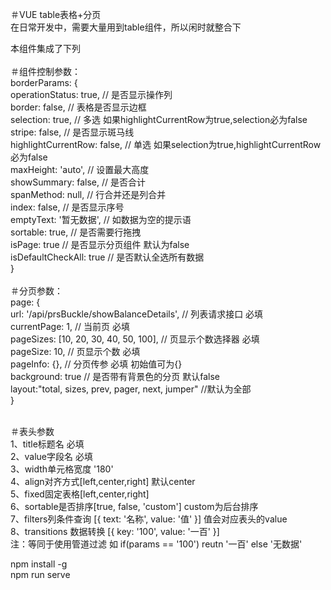 ＃VUE table表格+分页</br>
在日常开发中，需要大量用到table组件，所以闲时就整合下</br>

本组件集成了下列</br></br>
＃组件控制参数：</br>
borderParams: {</br>
  operationStatus: true, // 是否显示操作列</br>
  border: false, // 表格是否显示边框</br>
  selection: true, // 多选 如果highlightCurrentRow为true,selection必为false</br>
  stripe: false, // 是否显示斑马线</br>
  highlightCurrentRow: false, // 单选 如果selection为true,highlightCurrentRow必为false</br>
  maxHeight: 'auto', // 设置最大高度</br>
  showSummary: false, // 是否合计</br>
  spanMethod: null, // 行合并还是列合并</br>
  index: false, // 是否显示序号</br>
  emptyText: '暂无数据', // 如数据为空的提示语</br>
  sortable: true, // 是否需要行拖拽</br>
  isPage: true // 是否显示分页组件 默认为false</br>
  isDefaultCheckAll: true // 是否默认全选所有数据</br>
}</br>
</br>
＃分页参数：</br>
  page: {</br>
     url: '/api/prsBuckle/showBalanceDetails', // 列表请求接口 必填 </br>
     currentPage: 1, // 当前页 必填</br>
     pageSizes: [10, 20, 30, 40, 50, 100], // 页显示个数选择器 必填</br>
     pageSize: 10, // 页显示个数 必填</br>
     pageInfo: {}, // 分页传参 必填 初始值可为{}</br>
     background: true // 是否带有背景色的分页 默认false</br>
     layout:"total, sizes, prev, pager, next, jumper" //默认为全部</br>
  }</br>
</br>

＃表头参数</br>
  1、title标题名  必填</br>
  2、value字段名  必填</br>
  3、width单元格宽度 '180'</br>
  4、align对齐方式[left,center,right] 默认center</br>
  5、fixed固定表格[left,center,right]</br>
  6、sortable是否排序[true, false, 'custom'] custom为后台排序</br>
  7、filters列条件查询   [{ text: '名称', value: '值' }] 值会对应表头的value</br>
  8、transitions 数据转换   [{ key: '100', value: '一百' }]</br>
    注：等同于使用管道过滤 如 if(params == '100') reutn '一百' else '无数据'</br>

npm install -g</br>
npm run serve</br>
